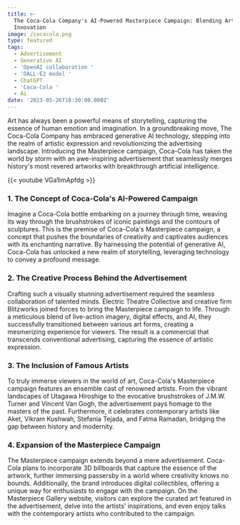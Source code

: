 ```yaml
---
title: >-
  The Coca-Cola Company's AI-Powered Masterpiece Campaign: Blending Art and
  Innovation
image: /cocacola.png
type: featured
tags:
  - Advertisement
  - Generative AI
  - 'OpenAI collaboration '
  - 'DALL-E2 model '
  - ChatGPT
  - 'Coca-Cola '
  - Ai
date: '2023-05-26T18:30:00.000Z'
---
```


Art has always been a powerful means of storytelling, capturing the essence of human emotion and imagination. In a groundbreaking move, The Coca-Cola Company has embraced generative AI technology, stepping into the realm of artistic expression and revolutionizing the advertising landscape. Introducing the Masterpiece campaign, Coca-Cola has taken the world by storm with an awe-inspiring advertisement that seamlessly merges history's most revered artworks with breakthrough artificial intelligence.

{{\< youtube VGa1imApfdg >}}

### 1. The Concept of Coca-Cola's AI-Powered Campaign

Imagine a Coca-Cola bottle embarking on a journey through time, weaving its way through the brushstrokes of iconic paintings and the contours of sculptures. This is the premise of Coca-Cola's Masterpiece campaign, a concept that pushes the boundaries of creativity and captivates audiences with its enchanting narrative. By harnessing the potential of generative AI, Coca-Cola has unlocked a new realm of storytelling, leveraging technology to convey a profound message.

### 2. The Creative Process Behind the Advertisement

Crafting such a visually stunning advertisement required the seamless collaboration of talented minds. Electric Theatre Collective and creative firm Blitzworks joined forces to bring the Masterpiece campaign to life. Through a meticulous blend of live-action imagery, digital effects, and AI, they successfully transitioned between various art forms, creating a mesmerizing experience for viewers. The result is a commercial that transcends conventional advertising, capturing the essence of artistic expression.

### 3. The Inclusion of Famous Artists

To truly immerse viewers in the world of art, Coca-Cola's Masterpiece campaign features an ensemble cast of renowned artists. From the vibrant landscapes of Utagawa Hiroshige to the evocative brushstrokes of J.M.W. Turner and Vincent Van Gogh, the advertisement pays homage to the masters of the past. Furthermore, it celebrates contemporary artists like Aket, Vikram Kushwah, Stefania Tejada, and Fatma Ramadan, bridging the gap between history and modernity.

### 4. Expansion of the Masterpiece Campaign

The Masterpiece campaign extends beyond a mere advertisement. Coca-Cola plans to incorporate 3D billboards that capture the essence of the artwork, further immersing passersby in a world where creativity knows no bounds. Additionally, the brand introduces digital collectibles, offering a unique way for enthusiasts to engage with the campaign. On the Masterpiece Gallery website, visitors can explore the curated art featured in the advertisement, delve into the artists' inspirations, and even enjoy talks with the contemporary artists who contributed to the campaign.
